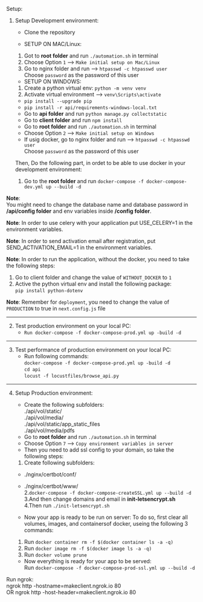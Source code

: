 Setup:

1. Setup Development environment: <br>

   - Clone the repository <br>

   - SETUP ON MAC/Linux:

   1. Got to **root folder** and run `./automation.sh` in terminal<br>
   2. Choose Option `1` --> `Make initial setup on Mac/Linux`<br>
   3. Go to nginx folder and run --> `htpasswd -c htpasswd user` <br>
      Choose `password` as the password of this user

   - SETUP ON WINDOWS:

   1. Create a python virtual env: `python -m venv venv` <br>
   2. Activate virtual environment --> `venv\Scripts\activate` <br>

   - `pip install --upgrade pip` <br>
   - `pip install -r api/requirements-windows-local.txt` <br>
   - Go to **api folder** and run `python manage.py collectstatic` <br>
   - Go to **client folder** and run `npm install` <br>
   - Go to **root folder** and run `./automation.sh` in terminal<br>
   - Choose Option `2` --> `Make initial setup on Windows`<br>
   - If usig docker, go to nginx folder and run --> `htpasswd -c htpasswd user` <br>
     Choose `password` as the password of this user

   Then, Do the following part, in ordet to be able to use docker in your development environment:

   1. Go to the **root folder** and run `docker-compose -f docker-compose-dev.yml up --build -d` <br>

**Note**:<br> You might need to change the database name and database password in **/api/config folder** and env variables inside **/config folder**.

**Note**: In order to use celery with your application put USE_CELERY=1 in the environment variables.

**Note**: In order to send activation email after registration, put SEND_ACTIVATION_EMAIL=1 in the environment variables.

**Note**: In order to run the application, without the docker, you need to take the following steps: <br>

1. Go to client folder and change the value of `WITHOUT_DOCKER` to `1` <br>
2. Active the python virtual env and install the following package: <br>
   `pip install python-dotenv`

**Note**: Remember for `deployment`, you need to change the value of `PRODUCTION` to true in `next.config.js` file <br>

<hr>

2. Test production environment on your local PC: <br>
   - `Run docker-compose -f docker-compose-prod.yml up -build -d`

<hr>

3. Test performance of production environment on your local PC: <br>
   - Run following commands:<br>
     `docker-compose -f docker-compose-prod.yml up -build -d` <br>
     `cd api` <br>
     `locust -f locustfiles/browse_api.py`

<hr>

4. Setup Production environment: <br>

   - Create the following subfolders: <br>
     ./api/vol/static/ <br>
     ./api/vol/media/ <br>
     ./api/vol/static/app_static_files <br>
     ./api/vol/media/pdfs <br>
   - Go to **root folder** and run `./automation.sh` in terminal<br>
   - Choose Option `7` --> `Copy environment variables in server`<br>
   - Then you need to add ssl config to your domain, so take the following steps: <br>

   1. Create following subfolders: <br>

   - ./nginx/certbot/conf/ <br>
   - ./nginx/certbot/www/ <br> 2.`docker-compose -f docker-compose-createSSL.yml up --build -d` <br>
     3.And then change domains and email in **init-letsencrypt.sh** <br>
     4.Then run `./init-letsencrypt.sh` <br>

   - Now your app is ready to be run on server:
     To do so, first clear all volumes, images, and containersof docker, useing the following 3 commands: <br>

   1. Run `docker container rm -f $(docker container ls -a -q)` <br>
   2. Run `docker image rm -f $(docker image ls -a -q)` <br>
   3. Run `docker volume prune` <br>

   - Now everything is ready for your app to be served: <br>
     Run `docker-compose -f docker-compose-prod-ssl.yml up --build -d` <br>

Run ngrok: <br>
ngrok http -hostname=makeclient.ngrok.io 80 <br>
OR
ngrok http -host-header=makeclient.ngrok.io 80 <br>
